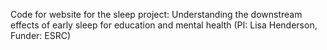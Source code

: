 Code for website for the sleep project: Understanding the downstream effects of early sleep for education and mental health (PI: Lisa Henderson, Funder: ESRC)
